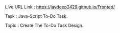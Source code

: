 Live URL Link : https://jaydeep3428.github.io/Fronted/

Task : Java-Script To-Do Task.

Topic : Create The To-Do Task Design.
